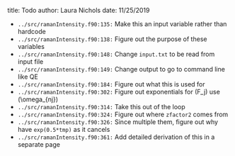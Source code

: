 title: Todo
author: Laura Nichols
date: 11/25/2019

* `../src/ramanIntensity.f90:135:` Make this an input variable rather than hardcode
* `../src/ramanIntensity.f90:138:` Figure out the purpose of these variables
* `../src/ramanIntensity.f90:148:` Change `input.txt` to be read from input file
* `../src/ramanIntensity.f90:149:` Change output to go to command line like QE
* `../src/ramanIntensity.f90:184:` Figure out what this is used for
* `../src/ramanIntensity.f90:302:` Figure out exponentials for \(F_j\) use \(\omega_{nj}\)
* `../src/ramanIntensity.f90:314:` Take this out of the loop
* `../src/ramanIntensity.f90:324:` Figure out where `zfactor2` comes from
* `../src/ramanIntensity.f90:326:` Since multiple them, figure out why have `exp(0.5*tmp)` as it cancels
* `../src/ramanIntensity.f90:361:` Add detailed derivation of this in a separate page
